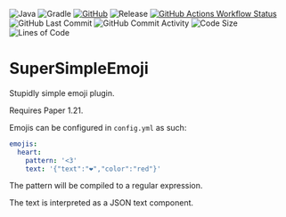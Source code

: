 ![Java](https://img.shields.io/badge/java-21-%23ED8B00.svg?style=for-the-badge&logo=openjdk&logoColor=white)
![Gradle](https://img.shields.io/badge/Gradle-02303A.svg?style=for-the-badge&logo=gradle&logoColor=white)
[![GitHub](https://img.shields.io/badge/github-%23121011.svg?style=for-the-badge&logo=github&logoColor=white)](https://github.com/NeedCoolerShoes/SuperSimpleEmoji)
![Release](https://img.shields.io/badge/release-alpha-11FF05.svg?style=for-the-badge&logoColor=white)
[![GitHub Actions Workflow Status](https://img.shields.io/github/actions/workflow/status/NeedCoolerShoes/SuperSimpleEmoji/gradle.yml?style=for-the-badge&logo=github)](https://github.com/NeedCoolerShoes/SuperSimpleEmoji/actions/workflows/gradle.yml)
![GitHub Last Commit](https://img.shields.io/github/last-commit/NeedCoolerShoes/SuperSimpleEmoji?style=for-the-badge&logo=github)
![GitHub Commit Activity](https://img.shields.io/github/commit-activity/w/NeedCoolerShoes/SuperSimpleEmoji?style=for-the-badge&logo=github)
![Code Size](https://img.shields.io/github/languages/code-size/NeedCoolerShoes/SuperSimpleEmoji?style=for-the-badge&logo=github)
![Lines of Code](https://img.shields.io/endpoint?style=for-the-badge&logo=github&url=https://ghloc.vercel.app/api/NeedCoolerShoes/SuperSimpleEmoji/badge?filter=.java$&label=lines%20of%20code&color=blue)

# SuperSimpleEmoji

Stupidly simple emoji plugin.

Requires Paper 1.21.

Emojis can be configured in `config.yml` as such:
```yml
emojis:
  heart:
    pattern: '<3'
    text: '{"text":"❤","color":"red"}'
```

The pattern will be compiled to a regular expression.

The text is interpreted as a JSON text component.
